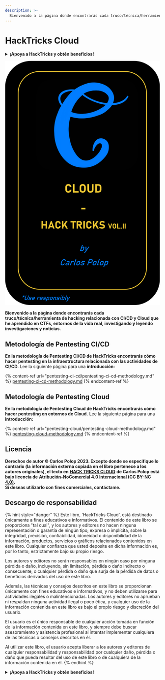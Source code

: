 ```yaml
---
description: >-
  Bienvenido a la página donde encontrarás cada truco/técnica/herramienta de hacking relacionada con la infraestructura que he aprendido en CTFs, entornos de la vida real, y leyendo investigaciones y noticias.
---
```


# HackTricks Cloud

<details>

<summary><strong>¡Apoya a HackTricks y obtén beneficios!</strong></summary>

* Si quieres ver a tu **empresa anunciada en HackTricks** o si quieres acceder a la **última versión de PEASS o descargar HackTricks en PDF** ¡Consulta los [**PLANES DE SUSCRIPCIÓN**](https://github.com/sponsors/carlospolop)!
* Obtén el [**oficial PEASS & HackTricks swag**](https://peass.creator-spring.com)
* Descubre [**The PEASS Family**](https://opensea.io/collection/the-peass-family), nuestra colección de exclusivos [**NFTs**](https://opensea.io/collection/the-peass-family)
* **Únete al** 💬 [**grupo de Discord**](https://discord.gg/hRep4RUj7f) o al [**grupo de telegram**](https://t.me/peass) o **sígueme** en **Twitter** 🐦 [**@carlospolopm**](https://twitter.com/carlospolopm).
* **Comparte tus trucos de hacking enviando PRs a los repositorios de GitHub de** [**HackTricks**](https://github.com/carlospolop/hacktricks) y [**HackTricks Cloud**](https://github.com/carlospolop/hacktricks-cloud).

</details>

&#x20;                                                 ![](.gitbook/assets/hc.png)

**Bienvenido a la página donde encontrarás cada truco/técnica/herramienta de hacking relacionada con CI/CD y Cloud que he aprendido en CTFs, entornos de la vida real, investigando y leyendo investigaciones y noticias.**

## **Metodología de Pentesting CI/CD**

**En la metodología de Pentesting CI/CD de HackTricks encontrarás cómo hacer pentesting en la infraestructura relacionada con las actividades de CI/CD.** Lee la siguiente página para una **introducción:**

{% content-ref url="pentesting-ci-cd/pentesting-ci-cd-methodology.md" %}
[pentesting-ci-cd-methodology.md](pentesting-ci-cd/pentesting-ci-cd-methodology.md)
{% endcontent-ref %}

## Metodología de Pentesting Cloud

**En la metodología de Pentesting Cloud de HackTricks encontrarás cómo hacer pentesting en entornos de Cloud.** Lee la siguiente página para una **introducción:**

{% content-ref url="pentesting-cloud/pentesting-cloud-methodology.md" %}
[pentesting-cloud-methodology.md](pentesting-cloud/pentesting-cloud-methodology.md)
{% endcontent-ref %}

## Licencia

**Derechos de autor © Carlos Polop 2023. Excepto donde se especifique lo contrario (la información externa copiada en el libro pertenece a los autores originales), el texto en** [**HACK TRICKS CLOUD**](https://github.com/carlospolop/hacktricks-cloud) **de Carlos Polop está bajo licencia de** [**Atribución-NoComercial 4.0 Internacional (CC BY-NC 4.0)**](https://creativecommons.org/licenses/by-nc/4.0/)**.**\
**Si deseas utilizarlo con fines comerciales, contáctame.**

## **Descargo de responsabilidad**

{% hint style="danger" %}
Este libro, 'HackTricks Cloud', está destinado únicamente a fines educativos e informativos. El contenido de este libro se proporciona "tal cual", y los autores y editores no hacen ninguna representación o garantía de ningún tipo, expresa o implícita, sobre la integridad, precisión, confiabilidad, idoneidad o disponibilidad de la información, productos, servicios o gráficos relacionados contenidos en este libro. Cualquier confianza que usted deposite en dicha información es, por lo tanto, estrictamente bajo su propio riesgo.

Los autores y editores no serán responsables en ningún caso por ninguna pérdida o daño, incluyendo, sin limitación, pérdida o daño indirecto o consecuente, o cualquier pérdida o daño que surja de la pérdida de datos o beneficios derivados del uso de este libro.

Además, las técnicas y consejos descritos en este libro se proporcionan únicamente con fines educativos e informativos, y no deben utilizarse para actividades ilegales o malintencionadas. Los autores y editores no aprueban ni respaldan ninguna actividad ilegal o poco ética, y cualquier uso de la información contenida en este libro es bajo el propio riesgo y discreción del usuario.

El usuario es el único responsable de cualquier acción tomada en función de la información contenida en este libro, y siempre debe buscar asesoramiento y asistencia profesional al intentar implementar cualquiera de las técnicas o consejos descritos en él.

Al utilizar este libro, el usuario acepta liberar a los autores y editores de cualquier responsabilidad y responsabilidad por cualquier daño, pérdida o daño que pueda resultar del uso de este libro o de cualquiera de la información contenida en él.
{% endhint %}

<details>

<summary><strong>¡Apoya a HackTricks y obtén beneficios!</strong></summary>
  
* Si quieres ver a tu **empresa anunciada en HackTricks** o si quieres acceder a la **última versión de PEASS o descargar HackTricks en PDF** ¡Consulta los [**PLANES DE SUSCRIPCIÓN**](https://github.com/sponsors/carlospolop)!
* Obtén el [**oficial PEASS & HackTricks swag**](https://peass.creator-spring.com)
* Descubre [**The PEASS Family**](https://opensea.io/collection/the-peass-family), nuestra colección de exclusivos [**NFTs**](https://opensea.io/collection/the-peass-family)
* **Únete al** 💬 [**grupo de Discord**](https://discord.gg/hRep4RUj7f) o al [**grupo de telegram**](https://t.me/peass) o **sígueme** en **Twitter** 🐦 [**@carlospolopm**](https://twitter.com/carlospolopm).
* **Comparte tus trucos de hacking enviando PRs a los repositorios de GitHub de** [**HackTricks**](https://github.com/carlospolop/hacktricks) y [**HackTricks Cloud**](https://github.com/carlospolop/hacktricks-cloud).

</details>